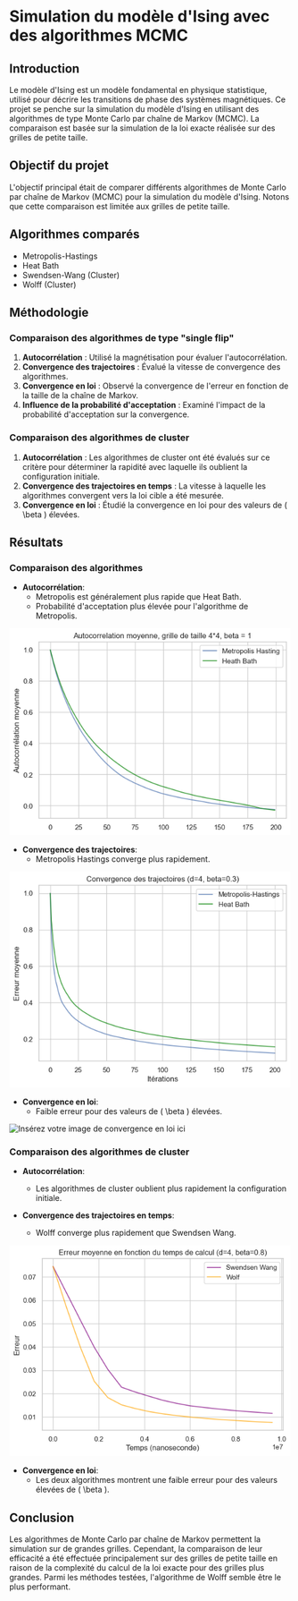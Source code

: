 # Simulation du modèle d'Ising avec des algorithmes MCMC

## Introduction

Le modèle d'Ising est un modèle fondamental en physique statistique, utilisé pour décrire les transitions de phase des systèmes magnétiques. Ce projet se penche sur la simulation du modèle d'Ising en utilisant des algorithmes de type Monte Carlo par chaîne de Markov (MCMC). La comparaison est basée sur la simulation de la loi exacte réalisée sur des grilles de petite taille.

## Objectif du projet

L'objectif principal était de comparer différents algorithmes de Monte Carlo par chaîne de Markov (MCMC) pour la simulation du modèle d'Ising. Notons que cette comparaison est limitée aux grilles de petite taille.

## Algorithmes comparés

- Metropolis-Hastings
- Heat Bath
- Swendsen-Wang (Cluster)
- Wolff (Cluster)

## Méthodologie

### Comparaison des algorithmes de type "single flip"

1. **Autocorrélation** : Utilisé la magnétisation pour évaluer l'autocorrélation.
2. **Convergence des trajectoires** : Évalué la vitesse de convergence des algorithmes.
3. **Convergence en loi** : Observé la convergence de l'erreur en fonction de la taille de la chaîne de Markov.
4. **Influence de la probabilité d'acceptation** : Examiné l'impact de la probabilité d'acceptation sur la convergence.

### Comparaison des algorithmes de cluster

1. **Autocorrélation** : Les algorithmes de cluster ont été évalués sur ce critère pour déterminer la rapidité avec laquelle ils oublient la configuration initiale.
2. **Convergence des trajectoires en temps** : La vitesse à laquelle les algorithmes convergent vers la loi cible a été mesurée.
3. **Convergence en loi** : Étudié la convergence en loi pour des valeurs de \( \beta \) élevées.

## Résultats

### Comparaison des algorithmes

- **Autocorrélation**:
  - Metropolis est généralement plus rapide que Heat Bath.
  - Probabilité d'acceptation plus élevée pour l'algorithme de Metropolis.

![Insérez votre image d'autocorrélation ici](https://raw.githubusercontent.com/Nindo16/IsingModelSimulations/main/autocorr_s_b_1.png)

- **Convergence des trajectoires**:
  - Metropolis Hastings converge plus rapidement.

![Insérez votre image de convergence des trajectoires ici](https://raw.githubusercontent.com/Nindo16/IsingModelSimulations/main/convergence_trajectoire_s_b_2.png)

- **Convergence en loi**:
  - Faible erreur pour des valeurs de \( \beta \) élevées.

![Insérez votre image de convergence en loi ici](lien_vers_votre_image_convergence_en_loi)

### Comparaison des algorithmes de cluster

- **Autocorrélation**:
  - Les algorithmes de cluster oublient plus rapidement la configuration initiale.


- **Convergence des trajectoires en temps**:
  - Wolff converge plus rapidement que Swendsen Wang.

![Insérez votre image de convergence des trajectoires en temps de cluster ici](https://raw.githubusercontent.com/Nindo16/IsingModelSimulations/main/wf_sw_b_0_8_temps.png)

- **Convergence en loi**:
  - Les deux algorithmes montrent une faible erreur pour des valeurs élevées de \( \beta \).


## Conclusion

Les algorithmes de Monte Carlo par chaîne de Markov permettent la simulation sur de grandes grilles. Cependant, la comparaison de leur efficacité a été effectuée principalement sur des grilles de petite taille en raison de la complexité du calcul de la loi exacte pour des grilles plus grandes. Parmi les méthodes testées, l'algorithme de Wolff semble être le plus performant.
